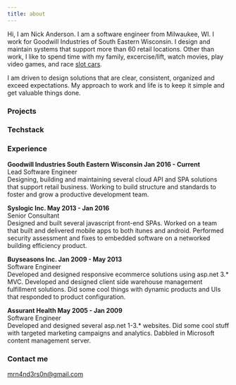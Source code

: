 ```yaml
---
title: about
---
```

Hi, I am Nick Anderson. I am a software engineer from Milwaukee, WI. I work for Goodwill Industries of South Eastern Wisconsin. I design and maintain systems that support more than 60 retail locations. Other than work, I like to spend time with my family, excercise/lift, watch movies, play video games, and race [slot cars](https://en.wikipedia.org/wiki/Slot_car).

I am driven to design solutions that are clear, consistent, organized and exceed expectations. My approach to work and life is to keep it simple and get valuable things done.

### Projects  

### Techstack  


### Experience

**Goodwill Industries South Eastern Wisconsin Jan 2016 - Current**  
Lead Software Engineer  
Designing, building and maintaining several cloud API and SPA solutions that support retail business. Working to build structure and standards to foster and grow a productive development team.

**Syslogic Inc. May 2013 - Jan 2016**  
Senior Consultant  
Designed and built several javascript front-end SPAs. Worked on a team that built and delivered mobile apps to both itunes and android. Performed security assessment and fixes to embedded software on a networked building efficiency product.

**Buyseasons Inc. Jan 2009 - May 2013**    
Software Engineer  
Developed and designed responsive ecommerce solutions using asp.net 3.* MVC. Developed and designed client side warehouse management fulfillment solutions. Did some cool things with dynamic products and UIs that responded to product configuration.

**Assurant Health May 2005 - Jan 2009**  
Software Engineer  
Developed and designed several asp.net 1-3.* websites. Did some cool stuff with targeted marketing campaigns and analytics. Dabbled in Microsoft content management server.  


### Contact me

[mrn4nd3rs0n@gmail.com](mailto:mrn4nd3rs0n@gmail.com)
